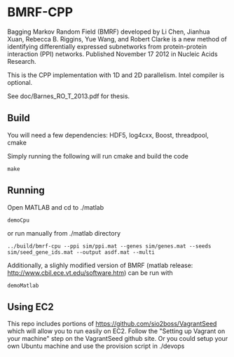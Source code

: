 # BMRF-CPP

Bagging Markov Random Field (BMRF) developed by Li Chen, Jianhua Xuan, Rebecca B. Riggins, Yue Wang, and Robert Clarke is a new method of identifying differentially expressed subnetworks from protein-protein interaction (PPI) networks. Published November 17 2012 in Nucleic Acids Research.

This is the CPP implementation with 1D and 2D parallelism.  Intel compiler is optional.

See doc/Barnes_RO_T_2013.pdf for thesis.

## Build

You will need a few dependencies: HDF5, log4cxx, Boost, threadpool, cmake

Simply running the following will run cmake and build the code

    make

## Running

Open MATLAB and cd to ./matlab

	demoCpu

or run manually from ./matlab directory

    ../build/bmrf-cpu --ppi sim/ppi.mat --genes sim/genes.mat --seeds sim/seed_gene_ids.mat --output asdf.mat --multi

Additionally, a slighly modified version of BMRF (matlab release: http://www.cbil.ece.vt.edu/software.htm) can be run with

	demoMatlab

## Using EC2

This repo includes portions of https://github.com/sio2boss/VagrantSeed which will allow you to run easily on EC2.  Follow the "Setting up Vagrant on your machine" step on the VagrantSeed github site.  Or you could setup your own Ubuntu machine and use the provision script in ./devops

